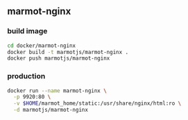 ## marmot-nginx

### build image

```bash
cd docker/marmot-nginx
docker build -t marmotjs/marmot-nginx .
docker push marmotjs/marmot-nginx
```

### production

```bash
docker run --name marmot-nginx \
  -p 9920:80 \
  -v $HOME/marmot_home/static:/usr/share/nginx/html:ro \
  -d marmotjs/marmot-nginx
```